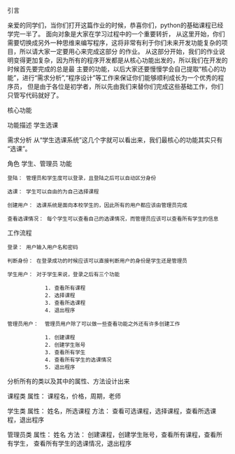 引言

亲爱的同学们，当你们打开这篇作业的时候，恭喜你们，python的基础课程已经学完一半了。 面向对象是大家在学习过程中的一个重要转折，
从这里开始，你们需要切换成另外一种思维来编写程序，这将非常有利于你们未来开发功能复杂的项目，所以请大家一定要用心来完成这部分
的作业。
从这部分开始，我们的作业说明变得更加复杂，因为所有的程序开发都是从核心功能出发的，所以我们在开发的时候首先要完成的总是最
主要的功能，以后大家还要慢慢学会自己提取“核心的功能”，进行“需求分析”,“程序设计”等工作来保证你们能够顺利成长为一个优秀的程序员，
但是由于各位是初学者，所以先由我们来替你们完成这些基础工作，你们只管写代码就好了。


核心功能

功能描述
    学生选课

需求分析
    从“学生选课系统”这几个字就可以看出来，我们最核心的功能其实只有 “选课”。

角色
    学生、管理员
功能

    登陆： 管理员和学生度可以登录，且登陆之后可以自动区分身份

    选课： 学生可以自由的为自己选择课程

    创建用户： 选课系统是面向本校学生的，因此所有的用户都应该由管理员完成

    查看选课情况： 每个学生可以查看自己的选课情况，而管理员应该可以查看所有学生的信息

工作流程

    登录： 用户输入用户名和密码

    判断身份： 在登录成功的时候应该可以直接判断用户的身份是学生还是管理员

    学生用户： 对于学生来说，登录之后有三个功能

                1. 查看所有课程
                2. 选择课程
                3. 查看所选课程
                4. 退出程序

    管理员用户：  管理员用户除了可以做一些查看功能之外还有许多创建工作

                1. 创建课程
                2. 创建学生账号
                3. 查看所有学生
                4. 查看所有学生的选课情况
                5. 退出程序


分析所有的类以及其中的属性、方法设计出来

课程类
    属性： 课程名，价格，周期，老师

学生类
    属性： 姓名，所选课程
    方法： 查看可选课程，选择课程，查看所选课程，退出程序

管理员类
    属性： 姓名
    方法： 创建课程，创建学生账号，查看所有课程，查看所有学生， 查看所有学生的选课情况，退出程序
